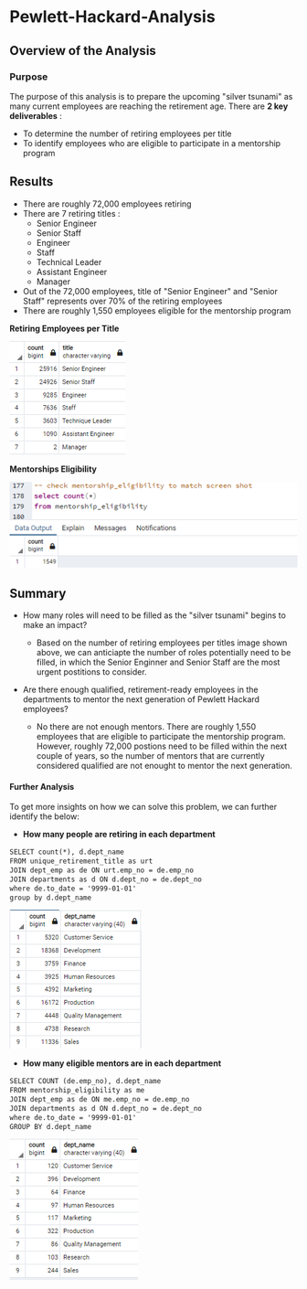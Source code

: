# Pewlett-Hackard-Analysis
## Overview of the Analysis

### Purpose
The purpose of this analysis is to prepare the upcoming "silver tsunami" as many current employees are reaching the retirement age.
There are **2 key deliverables** :
 - To determine the number of retiring employees per title
 - To identify employees who are eligible to participate in a mentorship program

## Results

- There are roughly 72,000 employees retiring
- There are 7 retiring titles : 
  - Senior Engineer 
  - Senior Staff
  - Engineer
  - Staff
  - Technical Leader
  - Assistant Engineer
  - Manager
- Out of the 72,000 employees, title of "Senior Engineer" and "Senior Staff" represents over 70% of the retiring employees
- There are roughly 1,550 employees eligible for the mentorship program 


**Retiring Employees per Title**

![](Resources/Retiring_titles.png)

**Mentorships Eligibility**

![](Resources/mentorships.png)

## Summary
- How many roles will need to be filled as the "silver tsunami" begins to make an impact?
  - Based on the number of retiring employees per titles image shown above, we can anticiapte the number of roles potentially need to be filled, in which the Senior Enginner and Senior Staff are the most urgent postitions to consider.

- Are there enough qualified, retirement-ready employees in the departments to mentor the next generation of Pewlett Hackard employees?
  - No there are not enough mentors. There are roughly 1,550 employees that are eligible to participate the mentorship program. However, roughly 72,000 postions need to be filled within the next couple of years, so the number of mentors that are currently considered qualified are not enought to mentor the next generation.

#### Further Analysis
To get more insights on how we can solve this problem, we can further identify the below:
  - **How many people are retiring in each department**
  ```
SELECT count(*), d.dept_name
FROM unique_retirement_title as urt
JOIN dept_emp as de ON urt.emp_no = de.emp_no
JOIN departments as d ON d.dept_no = de.dept_no
where de.to_date = '9999-01-01'
group by d.dept_name
  ```
![](Resources/ritiring_byDepartment.png)


  - **How many eligible mentors are in each department**
  ```
SELECT COUNT (de.emp_no), d.dept_name
FROM mentorship_eligibility as me
JOIN dept_emp as de ON me.emp_no = de.emp_no
JOIN departments as d ON d.dept_no = de.dept_no
where de.to_date = '9999-01-01'
GROUP BY d.dept_name
  ```
![](Resources/mentorships_byDepartment.png)
